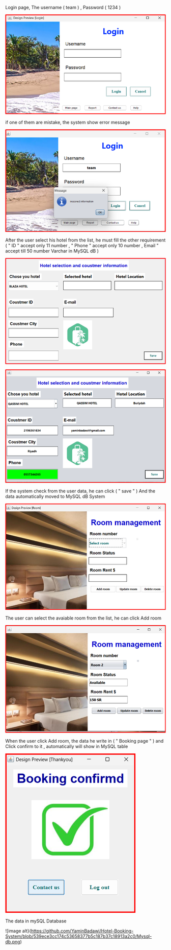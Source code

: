 Login page, The username ( team ) , Password ( 1234 )

![image alt](https://github.com/YaminBadawi/Hotel-Booking-System/blob/e3221dac388daa507efc5fb56304ce026e9b42a1/Login-page.png)

 if one of them are mistake, the system show error message 
	
![image alt](https://github.com/YaminBadawi/Hotel-Booking-System/blob/3cbdd33a49c752d9ff9ef89c15dd3b451aab73f3/Login1-page.png)

After the user select his hotel from the list, he must fill the other requirement ( "
ID " accept only 11 number , " Phone " accept only 10 number , Email " accept till
50 number Varchar in MySQL dB )

![image alt](https://github.com/YaminBadawi/Hotel-Booking-System/blob/c84b07eed28dca4038a55189317df22aaf11cff4/Coustmer-Page.png)

![image alt](https://github.com/YaminBadawi/Hotel-Booking-System/blob/0eabe0b4c789c5afb43fd8fd64f3d1d14b8c787d/Coustmer2-page.png)

If the system check from the user data, he can click ( " save " )
And the data automatically moved to MySQL dB System

![image alt](https://github.com/YaminBadawi/Hotel-Booking-System/blob/80586ec640af6d17ccc08f3a8523e7efe071f439/Room-page.png)

The user can select the avaiable room from the list, he can click Add room

![image alt](https://github.com/YaminBadawi/Hotel-Booking-System/blob/26523f53ec0ea3e4df0b0e6c92ee304b2fc348d7/Room2-page.png)

When the user click Add room, the data he write in ( " Booking page " ) and Click confirm
to it , automatically will show in MySQL table

![image alt](https://github.com/YaminBadawi/Hotel-Booking-System/blob/ad491bac6e32f4c347ab84646027ccab706efd82/Booking%20confirm-page.png)

The data in mySQL Database

![image alt}(https://github.com/YaminBadawi/Hotel-Booking-System/blob/539ece3cc174c53658377b5c187b37c18913a2c0/Mysql-db.png)
